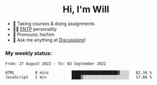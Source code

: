 <h1 align="center">Hi, I'm Will</h1>


-   :seedling: Taking courses & doing assignments
-   :man_scientist: [ENTP](https://www.16personalities.com/entp-personality) personality
-   :man: Pronouns: he/him
-   :thought_balloon: Ask me anything at [Discussions](https://github.com/willjoje/willjoje/discussions/new)!

### My weekly status:
<!--START_SECTION:waka-->

```text
From: 27 August 2022 - To: 03 September 2022

HTML         8 mins          ████████████████████▓░░░░   82.34 %
JavaScript   1 min           ████▒░░░░░░░░░░░░░░░░░░░░   17.66 %
```

<!--END_SECTION:waka-->
